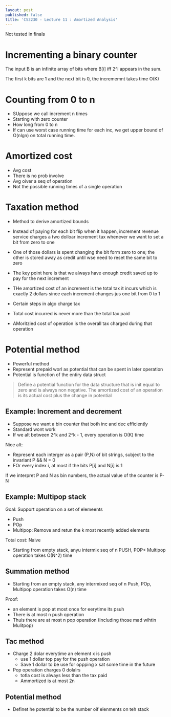 ```yaml
---
layout: post
published: false
title: 'CS3230 - Lecture 11 : Amortized Analysis'
---
```

Not tested in finals

# Incrementing a binary counter
The input B is an infinite array of bits where B[i] iff 2^i appears in the sum.

The first k bits are 1 and the next bit is 0, the incrememnt takes time O(K)

# Counting from 0 to n
- SUppose we call increment n times
- Starting with zero counter
- How long from 0 to n
- If can use worst case running time for each inc, we get upper bound of O(nlgn) on total running time. 

# Amortized cost
- Avg cost
- There is no prob involve
- Avg oiver a seq of operation
- Not the possible running times of a single operation

# Taxation method
- Method to derive amortized bounds

- Instead of paying for each bit flip when it happen, increment revenue service charges a two dolloar increment tax whenever we want to set a bit from zero to one
- One of those dollars is spent changing the bit form zero to one; the other is stored away as credit until wse need to reset the same bit to zero
- The key point here is that we always have enough credit saved up to pay for the next increment
- THe amortized cost of an increment is the total tax it incurs which is exactly 2 dollars since each increment changes jus one bit from 0 to 1

- Certain steps in algo charge tax
- Total cost incurred is never more than the total tax paid
- AMoritzied cost of operation is the overall tax charged during that operation


# Potential method
- Powerful method
- Represent prepaid worl as potential that can be spent in later operation
- Potential is function of the entiry data struct


> Define a potential function for the data structure that is init equal to zero and is always non negative. The amortized cost of an operation is its actual cost plus the change in potential


## Example: Increment and decrement
- Suppose we want a bin counter that both inc and dec efficiently
- Standard wont work
- If we alt between 2^k and 2^k - 1, every operation is O(K) time

Nice alt:
- Represent each interger as a pair (P,N) of bit strings, subject to the invariant P && N = 0
- FOr every index i, at most if the bits P[i] and N[i] is 1

If we interpret P and N as bin numbers, the actual value of the counter is P-N


## Example: Multipop stack
Goal: Support operation on a set of elemeents
- Push
- POp
- Multipop: Remove and retun the k most recently added elements

Total cost: Naive
- Starting from empty stack, anyu intermix seq of n PUSH, POP< Multipop operation takes O(N^2) time


## Summation method
- Starting from an empty stack, any intermixed seq of n Push, POp, Multipop operation takes O(n) time

Proof:
- an element is pop at most once for eerytime its psuh
- There is at most n push operation
- Thuis there are at most n pop operation (Including those mad wihtin Mulitpop)


## Tac method
- Charge 2 dolar everytime an element x is push
	- use 1 dollar top pay for the push operation
    - Save 1 dollar to be use for oppping x sat some time in the future
- Pop operation charges 0 dolalrs
	- totla cost is always less than the tax paid
    - Ammortized is at most 2n

## Potential method
- Definet he potential to be the number oif elenments on teh stack

